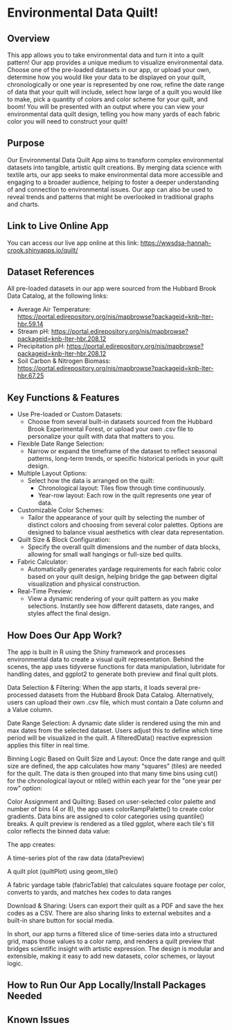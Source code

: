 # Environmental Data Quilt!

## Overview
This app allows you to take environmental data and turn it into a quilt pattern! Our app provides a unique medium to visualize environmental data. Choose one of the pre-loaded datasets in our app, or upload your own, determine how you would like your data to be displayed on your quilt, chronologically or one year is represented by one row, refine the date range of data that your quilt will include, select how large of a quilt you would like to make, pick a quantity of colors and color scheme for your quilt, and boom! You will be presented with an output where you can view your environmental data quilt design, telling you how many yards of each fabric color you will need to construct your quilt!

## Purpose
Our Environmental Data Quilt App aims to transform complex environmental datasets into tangible, artistic quilt creations. By merging data science with textile arts, our app seeks to make environmental data more accessible and engaging to a broader audience, helping to foster a deeper understanding of and connection to environmental issues. Our app can also be used to reveal trends and patterns that might be overlooked in traditional graphs and charts.

## Link to Live Online App
You can access our live app online at this link: https://wwsdsa-hannah-crook.shinyapps.io/quilt/

## Dataset References
All pre-loaded datasets in our app were sourced from the Hubbard Brook Data Catalog, at the following links:
- Average Air Temperature: https://portal.edirepository.org/nis/mapbrowse?packageid=knb-lter-hbr.59.14 ​
- Stream pH: https://portal.edirepository.org/nis/mapbrowse?packageid=knb-lter-hbr.208.12​
- Precipitation pH: https://portal.edirepository.org/nis/mapbrowse?packageid=knb-lter-hbr.208.12​
- Soil Carbon & Nitrogen Biomass: https://portal.edirepository.org/nis/mapbrowse?packageid=knb-lter-hbr.67.25​

## Key Functions & Features
- Use Pre-loaded or Custom Datasets:
    - Choose from several built-in datasets sourced from the Hubbard Brook Experimental Forest, or upload your own .csv file to personalize your quilt with data that matters to you.
- Flexible Date Range Selection:
    - Narrow or expand the timeframe of the dataset to reflect seasonal patterns, long-term trends, or specific historical periods in your quilt design.
- Multiple Layout Options:
    - Select how the data is arranged on the quilt:
        - Chronological layout: Tiles flow through time continuously.
        - Year-row layout: Each row in the quilt represents one year of data.
- Customizable Color Schemes:
    - Tailor the appearance of your quilt by selecting the number of distinct colors and choosing from several color palettes. Options are designed to balance visual aesthetics with clear data representation.
- Quilt Size & Block Configuration:
    - Specify the overall quilt dimensions and the number of data blocks, allowing for small wall hangings or full-size bed quilts.
- Fabric Calculator:
    - Automatically generates yardage requirements for each fabric color based on your quilt design, helping bridge the gap between digital visualization and physical construction.
- Real-Time Preview:
    - View a dynamic rendering of your quilt pattern as you make selections. Instantly see how different datasets, date ranges, and styles affect the final design.
## How Does Our App Work?
The app is built in R using the Shiny framework and processes environmental data to create a visual quilt representation. Behind the scenes, the app uses tidyverse functions for data manipulation, lubridate for handling dates, and ggplot2 to generate both preview and final quilt plots.

Data Selection & Filtering: 
When the app starts, it loads several pre-processed datasets from the Hubbard Brook Data Catalog. Alternatively, users can upload their own .csv file, which must contain a Date column and a Value column.

Date Range Selection:
A dynamic date slider is rendered using the min and max dates from the selected dataset. Users adjust this to define which time period will be visualized in the quilt. A filteredData() reactive expression applies this filter in real time.

Binning Logic Based on Quilt Size and Layout:
Once the date range and quilt size are defined, the app calculates how many “squares” (tiles) are needed for the quilt. The data is then grouped into that many time bins using cut() for the chronological layout or ntile() within each year for the "one year per row" option:

Color Assignment and Quilting:
Based on user-selected color palette and number of bins (4 or 8), the app uses colorRampPalette() to create color gradients. Data bins are assigned to color categories using quantile() breaks. A quilt preview is rendered as a tiled ggplot, where each tile's fill color reflects the binned data value:

The app creates:

A time-series plot of the raw data (dataPreview)

A quilt plot (quiltPlot) using geom_tile()

A fabric yardage table (fabricTable) that calculates square footage per color, converts to yards, and matches hex codes to data ranges

Download & Sharing:
Users can export their quilt as a PDF and save the hex codes as a CSV. There are also sharing links to external websites and a built-in share button for social media.

In short, our app turns a filtered slice of time-series data into a structured grid, maps those values to a color ramp, and renders a quilt preview that bridges scientific insight with artistic expression. The design is modular and extensible, making it easy to add new datasets, color schemes, or layout logic.
## How to Run Our App Locally/Install Packages Needed

## Known Issues
